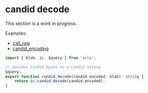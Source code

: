 # candid decode

This section is a work in progress.

Examples:

-   [call_raw](https://github.com/demergent-labs/azle/tree/main/examples/call_raw)
-   [candid_encoding](https://github.com/demergent-labs/azle/tree/main/examples/candid_encoding)

```typescript
import { blob, ic, $query } from 'azle';

// decodes Candid bytes to a Candid string
$query;
export function candid_decode(candid_encoded: blob): string {
    return ic.candid_decode(candid_encoded);
}
```
